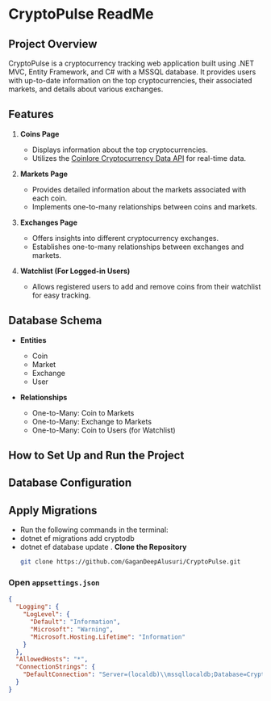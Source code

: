 # CryptoPulse ReadMe

## Project Overview

CryptoPulse is a cryptocurrency tracking web application built using .NET MVC, Entity Framework, and C# with a MSSQL database. It provides users with up-to-date information on the top cryptocurrencies, their associated markets, and details about various exchanges.

## Features

1. **Coins Page**
   - Displays information about the top cryptocurrencies.
   - Utilizes the [Coinlore Cryptocurrency Data API](https://www.coinlore.com/cryptocurrency-data-api) for real-time data.

2. **Markets Page**
   - Provides detailed information about the markets associated with each coin.
   - Implements one-to-many relationships between coins and markets.

3. **Exchanges Page**
   - Offers insights into different cryptocurrency exchanges.
   - Establishes one-to-many relationships between exchanges and markets.

4. **Watchlist (For Logged-in Users)**
   - Allows registered users to add and remove coins from their watchlist for easy tracking.

## Database Schema

- **Entities**
  - Coin
  - Market
  - Exchange
  - User

- **Relationships**
  - One-to-Many: Coin to Markets
  - One-to-Many: Exchange to Markets
  - One-to-Many: Coin to Users (for Watchlist)

## How to Set Up and Run the Project
## Database Configuration
## Apply Migrations
- Run the following commands in the terminal:
- dotnet ef migrations add cryptodb
- dotnet ef database update
. **Clone the Repository**
   ```bash
   git clone https://github.com/GaganDeepAlusuri/CryptoPulse.git

### Open `appsettings.json`

```json
{
  "Logging": {
    "LogLevel": {
      "Default": "Information",
      "Microsoft": "Warning",
      "Microsoft.Hosting.Lifetime": "Information"
    }
  },
  "AllowedHosts": "*",
  "ConnectionStrings": {
    "DefaultConnection": "Server=(localdb)\\mssqllocaldb;Database=CryptoPulseDb;Trusted_Connection=True;MultipleActiveResultSets=true"
  }
}
